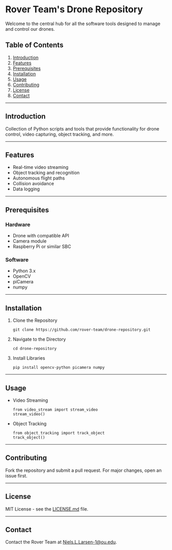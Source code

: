 # Rover Team's Drone Repository

Welcome to the central hub for all the software tools designed to manage and control our drones.

## Table of Contents

1. [Introduction](#introduction)
2. [Features](#features)
3. [Prerequisites](#prerequisites)
4. [Installation](#installation)
5. [Usage](#usage)
6. [Contributing](#contributing)
7. [License](#license)
8. [Contact](#contact)

---

## Introduction

Collection of Python scripts and tools that provide functionality for drone control, video capturing, object tracking, and more.

---

## Features

- Real-time video streaming
- Object tracking and recognition
- Autonomous flight paths
- Collision avoidance
- Data logging

---

## Prerequisites

### Hardware

- Drone with compatible API
- Camera module
- Raspberry Pi or similar SBC

### Software

- Python 3.x
- OpenCV
- piCamera
- numpy

---

## Installation

1. Clone the Repository
    ```
    git clone https://github.com/rover-team/drone-repository.git
    ```

2. Navigate to the Directory
    ```
    cd drone-repository
    ```

3. Install Libraries
    ```
    pip install opencv-python picamera numpy
    ```

---

## Usage

- Video Streaming
    ```
    from video_stream import stream_video
    stream_video()
    ```

- Object Tracking
    ```
    from object_tracking import track_object
    track_object()
    ```

---

## Contributing

Fork the repository and submit a pull request. For major changes, open an issue first.

---

## License

MIT License - see the [LICENSE.md](LICENSE) file.

---

## Contact

Contact the Rover Team at [Niels.L.Larsen-1@ou.edu](mailto:Niels.L.Larsen-1@ou.edu).

